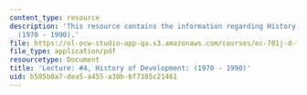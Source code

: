 ```yaml
---
content_type: resource
description: 'This resource contains the information regarding History of Development:
  (1970 - 1990).'
file: https://ol-ocw-studio-app-qa.s3.amazonaws.com/courses/ec-701j-d-lab-i-development-fall-2009/b585b0a7dea5a455a30b6f7385c21461_MITEC_701JF09_lec04_nb.pdf
file_type: application/pdf
resourcetype: Document
title: 'Lecture: #4, History of Development: (1970 - 1990)'
uid: b585b0a7-dea5-a455-a30b-6f7385c21461
---
```

